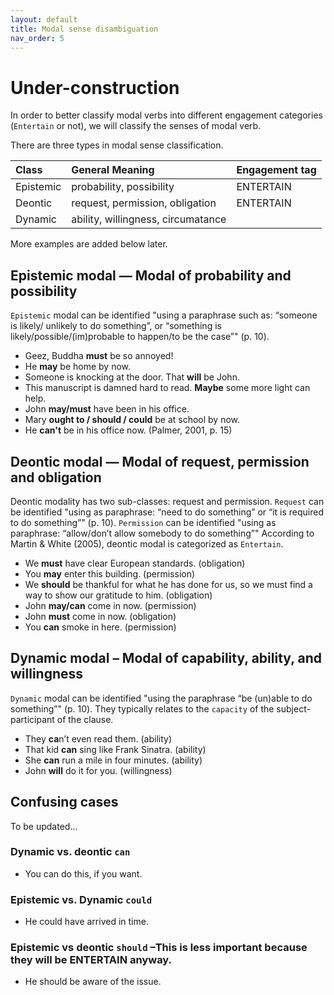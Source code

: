 ```yaml
---
layout: default
title: Modal sense disambiguation
nav_order: 5
---
```

# Under-construction

In order to better classify modal verbs into different engagement categories (`Entertain` or not), we will classify the senses of modal verb.

There are three types in modal sense classification.

| Class     | General Meaning                 | Engagement tag |
| :-------- | :------------------------------ | :------------- |
| Epistemic | probability, possibility        | ENTERTAIN      |
| Deontic   | request, permission, obligation | ENTERTAIN      |
| Dynamic   | ability, willingness, circumatance  |                |

More examples are added below later.
## Epistemic modal — Modal of probability and possibility
`Epistemic` modal can be identified "using a paraphrase such as: “someone is likely/ unlikely to do something”, or “something is likely/possible/(im)probable to happen/to be the case”" (p. 10).
- Geez, Buddha **must** be so annoyed!
- He **may** be home by now.
- Someone is knocking at the door. That **will** be John.
- This manuscript is damned hard to read. **Maybe** some more light can help.
- John **may/must** have been in his office.
- Mary **ought to / should / could** be at school by now. 
- He **can't** be in his office now. (Palmer, 2001, p. 15)
## Deontic modal — Modal of request, permission and obligation
Deontic modality has two sub-classes: request and permission.
`Request` can be identified "using as paraphrase: “need to do something” or “it is required to do something”" (p. 10).
`Permission` can be identified "using as paraphrase: “allow/don’t allow somebody to do something”"
According to Martin & White (2005), deontic modal is categorized as `Entertain`.
- We **must** have clear European standards.	(obligation)
- You **may** enter this building.	(permission)
- We **should** be thankful for what he has done for us, so we must find a way to show our gratitude to him.	(obligation)
- John **may/can** come in now. (permission)
- John **must** come in now.	(obligation)
- You **can** smoke in here. (permission)

## Dynamic modal – Modal of capability, ability, and willingness
`Dynamic` modal can be identified "using the paraphrase “be (un)able to do something”" (p. 10).
They typically relates to the `capacity` of the subject-participant of the clause.

- They **ca**n’t even read them.	(ability)
- That kid **can** sing like Frank Sinatra.	(ability)
- She **can** run a mile in four minutes. (ability)
- John **will** do it for you.	(willingness)
## Confusing cases 
To be updated...
### Dynamic vs. deontic `can`
- You can do this, if you want.
  
### Epistemic vs. Dynamic `could`
- He could have arrived in time.

### Epistemic vs deontic `should` –This is less important because they will be ENTERTAIN anyway.
- He should be aware of the issue.
